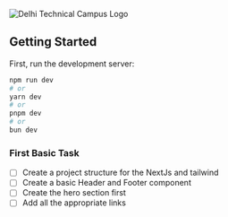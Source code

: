 ![Delhi Technical Campus Logo](https://delhitechnicalcampus.ac.in/wp-content/uploads/2018/05/Logo-DTC-1.png)

## Getting Started

First, run the development server:

```bash
npm run dev
# or
yarn dev
# or
pnpm dev
# or
bun dev
```


### First Basic Task
- [ ] Create a project structure for the NextJs and tailwind
- [ ] Create a basic Header and Footer component
- [ ] Create the hero section first
- [ ] Add all the appropriate links
